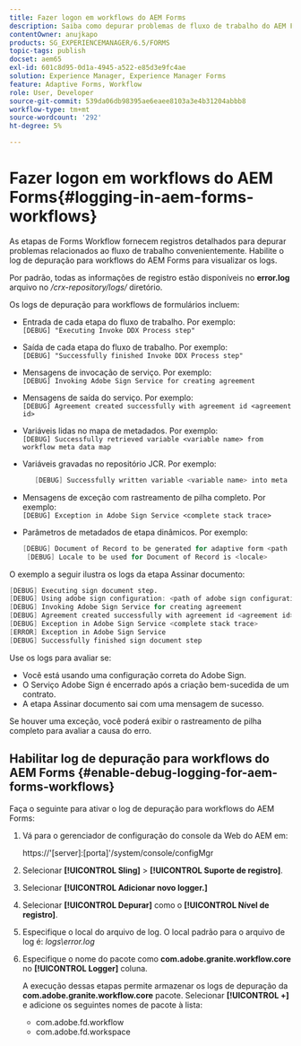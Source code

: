 ```yaml
---
title: Fazer logon em workflows do AEM Forms
description: Saiba como depurar problemas de fluxo de trabalho do AEM Forms e habilitar o log de depuração para fluxos de trabalho do AEM Forms para visualizar os logs.
contentOwner: anujkapo
products: SG_EXPERIENCEMANAGER/6.5/FORMS
topic-tags: publish
docset: aem65
exl-id: 601c8d95-0d1a-4945-a522-e85d3e9fc4ae
solution: Experience Manager, Experience Manager Forms
feature: Adaptive Forms, Workflow
role: User, Developer
source-git-commit: 539da06db98395ae6eaee8103a3e4b31204abbb8
workflow-type: tm+mt
source-wordcount: '292'
ht-degree: 5%

---
```


# Fazer logon em workflows do AEM Forms{#logging-in-aem-forms-workflows}

As etapas de Forms Workflow fornecem registros detalhados para depurar problemas relacionados ao fluxo de trabalho convenientemente. Habilite o log de depuração para workflows do AEM Forms para visualizar os logs.

Por padrão, todas as informações de registro estão disponíveis no **error.log** arquivo no */crx-repository/logs/* diretório.

Os logs de depuração para workflows de formulários incluem:

* Entrada de cada etapa do fluxo de trabalho. Por exemplo:\
  `[DEBUG] "Executing Invoke DDX Process step"`

* Saída de cada etapa do fluxo de trabalho. Por exemplo:\
  `[DEBUG] "Successfully finished Invoke DDX Process step"`

* Mensagens de invocação de serviço. Por exemplo:\
  `[DEBUG] Invoking Adobe Sign Service for creating agreement`

* Mensagens de saída do serviço. Por exemplo:\
  `[DEBUG] Agreement created successfully with agreement id <agreement id>`

* Variáveis lidas no mapa de metadados. Por exemplo:\
  `[DEBUG] Successfully retrieved variable <variable name> from workflow meta data map`

* Variáveis gravadas no repositório JCR. Por exemplo:

  ```verilog
     [DEBUG] Successfully written variable <variable name> into meta data node at <JCR path where meta data is being written>
  ```

* Mensagens de exceção com rastreamento de pilha completo. Por exemplo:\
  `[DEBUG] Exception in Adobe Sign Service <complete stack trace>`

* Parâmetros de metadados de etapa dinâmicos. Por exemplo:

  ```verilog
  [DEBUG] Document of Record to be generated for adaptive form <path of adaptive form>
   [DEBUG] Locale to be used for Document of Record is <locale>
  ```

O exemplo a seguir ilustra os logs da etapa Assinar documento:

```verilog
[DEBUG] Executing sign document step.
[DEBUG] Using adobe sign configuration: <path of adobe sign configuration>
[DEBUG] Invoking Adobe Sign Service for creating agreement
[DEBUG] Agreement created successfully with agreement id <agreement id>
[DEBUG] Exception in Adobe Sign Service <complete stack trace>
[ERROR] Exception in Adobe Sign Service
[DEBUG] Successfully finished sign document step
```

Use os logs para avaliar se:

* Você está usando uma configuração correta do Adobe Sign.
* O Serviço Adobe Sign é encerrado após a criação bem-sucedida de um contrato.
* A etapa Assinar documento sai com uma mensagem de sucesso.

Se houver uma exceção, você poderá exibir o rastreamento de pilha completo para avaliar a causa do erro.

## Habilitar log de depuração para workflows do AEM Forms {#enable-debug-logging-for-aem-forms-workflows}

Faça o seguinte para ativar o log de depuração para workflows do AEM Forms:

1. Vá para o gerenciador de configuração do console da Web do AEM em:

   https://&#39;[server]:[porta]&#39;/system/console/configMgr

1. Selecionar **[!UICONTROL Sling]** > **[!UICONTROL Suporte de registro]**.
1. Selecionar **[!UICONTROL Adicionar novo logger.]**
1. Selecionar **[!UICONTROL Depurar]** como o **[!UICONTROL Nível de registro]**.
1. Especifique o local do arquivo de log. O local padrão para o arquivo de log é: *logs\error.log*
1. Especifique o nome do pacote como **com.adobe.granite.workflow.core** no **[!UICONTROL Logger]** coluna.

   A execução dessas etapas permite armazenar os logs de depuração da **com.adobe.granite.workflow.core** pacote. Selecionar **[!UICONTROL +]** e adicione os seguintes nomes de pacote à lista:

   * com.adobe.fd.workflow
   * com.adobe.fd.workspace
